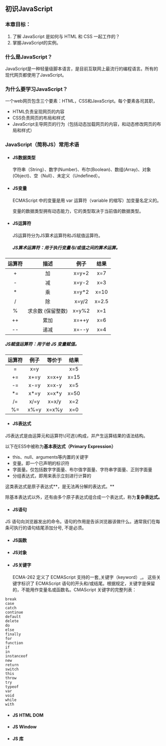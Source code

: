 ## 初识JavaScript

### 本章目标：

1. 了解 JavaScript 是如何与 HTML 和 CSS 一起工作的？
2. 掌握JavaScript的实例。

### 什么是JavaScript？

JavaScript是一种轻量级脚本语言，是目前互联网上最流行的编程语言。所有的现代网页都使用了JavaScript。

### 为什么要学习JavaScript？

一个web网页包含三个要素：HTML，CSS和JavaScript。每个要素各司其职，

* HTML负责呈现网页的内容
* CSS负责网页的布局和样式
* JavaScript主导网页的行为（包括动态加载网页的内容，和动态修改网页的布局和样式）

### JavaScript（简称JS）常用术语

* #### JS数据类型

  字符串（String）、数字\(Number\)、布尔\(Boolean\)、数组\(Array\)、对象\(Object\)、空（Null）、未定义（Undefined）。

* #### JS变量

  ECMAScript 中的变量是用 var 运算符（variable 的缩写）加变量名定义的。

  变量的数据类型拥有动态能力，它的类型取决于当前值的数据类型。

* #### JS运算符

  JS运算符分为JS算术运算符和JS赋值运算符。

  ##### JS算术运算符：用于执行变量与/或值之间的算术运算。

| **运算符** | **描述** | **例子** | **结果** |
| :---: | :---: | :---: | :---: |
| + | 加 | x=y+2 | x=7 |
| - | 减 | x=y-2 | x=3 |
| \* | 乘 | x=y\*2 | x=10 |
| / | 除 | x=y/2 | x=2.5 |
| % | 求余数 \(保留整数\) | x=y%2 | x=1 |
| ++ | 累加 | x=++y | x=6 |
| -- | 递减 | x=--y | x=4 |

##### JS赋值运算符：用于给 JS 变量赋值。

| **运算符** | **例子** | **等价于** | **结果** |
| :---: | :---: | :---: | :---: |
| = | x=y |  | x=5 |
| += | x+=y | x=x+y | x=15 |
| -= | x-=y | x=x-y | x=5 |
| \*= | x\*=y | x=x\*y | x=50 |
| /= | x/=y | x=x/y | x=2 |
| %= | x%=y | x=x%y | x=0 |

* #### JS表达式

JS表达式是由运算元和运算符\\(可选\\)构成，并产生运算结果的语法结构。

以下在ES5中被称为**基本表达式（Primary Expression）**

* this、null、arguments等内置的关键字
* 变量。即一个已声明的标识符
* 字面量。仅包括数字字面量、布尔值字面量、字符串字面量、正则字面量
* 分组表达式，即用来表示立刻进行计算的

这类表达式是原子表达式**，是无法再分解的表达式。**

除基本表达式以外，还有由多个原子表达式组合成一个表达式，称为**复杂表达式。**

* #### JS语句

JS 语句向浏览器发出的命令。语句的作用是告诉浏览器该做什么。通常我们在每条可执行的语句结尾添加分号, 不是必须。

* #### JS函数
* #### JS对象
* #### JS关键字

  ECMA-262 定义了 ECMAScript 支持的一套_关键字（keyword）_。 这些关键字标识了 ECMAScript 语句的开头和/或结尾。根据规定，关键字是保留的，不能用作变量名或函数名。CMAScript 关键字的完整列表：

```
break
case
catch
continue
default
delete
do
else
finally
for
function
if
in
instanceof
new
return
switch
this
throw
try
typeof
var
void
while
with
```

* #### JS HTML DOM
* #### JS Window
* #### JS 库

#### 



